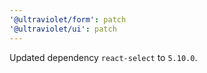 ```yaml
---
'@ultraviolet/form': patch
'@ultraviolet/ui': patch
---
```


Updated dependency `react-select` to `5.10.0`.
